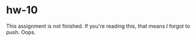 # hw-10

This assignment is not finished. If you're reading this, that means I forgot to push. Oops.
